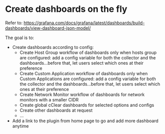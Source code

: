 #  Create dashboards on the fly

Refer to: https://grafana.com/docs/grafana/latest/dashboards/build-dashboards/view-dashboard-json-model/

The goal is to:
* Create dashboards according to config:
    * Create Host Group workflow of dashboards only when hosts group are configured: add a config variable for both the collector and the dashboards...before that, let users select which ones at their preference
    * Create Custom Application workflow of dashboards only when Custom Applications are configured: add a config variable for both the collector and the dashboards...before that, let users select which ones at their preference
    * Create Network Monitor workflow of dashboards for network monitors with a smaller CIDR
    * Create global cClear dashboards for selected options and configs
    * Create other dashboards at request
    * ...
* Add a link to the plugin from home page to go and add more dashboard anytime